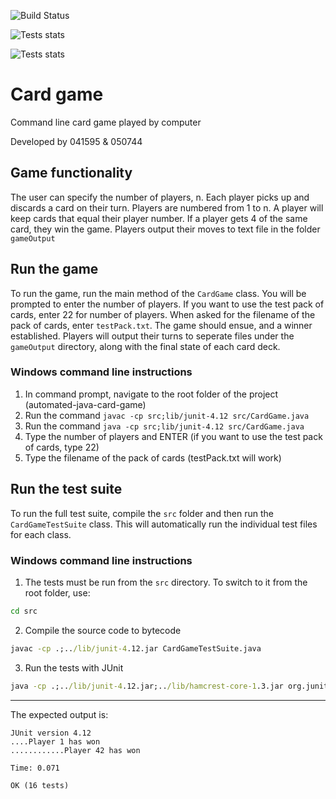 ![Build Status](https://travis-ci.com/mrbrianevans/automated-java-card-game.svg?branch=master)

![Tests stats](https://img.shields.io/badge/tests-tests%20failed%3A%200%2C%20passed%3A%2016-success)

![Tests stats](https://img.shields.io/badge/code%20coverage-88%25%20of%20lines-brightgreen)
# Card game
Command line card game played by computer

Developed by 041595 & 050744


## Game functionality
The user can specify the number of players, n.
Each player picks up and discards a card on their turn. 
Players are numbered from 1 to n. 
A player will keep cards that equal their player number. 
If a player gets 4 of the same card, they win the game. 
Players output their moves to text file in the folder `gameOutput`

## Run the game
To run the game, run the main method of the `CardGame` class. You will be prompted to enter the number of players. If you want to use the test pack of cards, enter 22 for number of players. When asked for the filename of the pack of cards, enter `testPack.txt`. The game should ensue, and a winner established. Players will output their turns to seperate files under the `gameOutput` directory, along with the final state of each card deck.

### Windows command line instructions
1. In command prompt, navigate to the root folder of the project (automated-java-card-game)
2. Run the command `javac -cp src;lib/junit-4.12 src/CardGame.java`
3. Run the command `java -cp src;lib/junit-4.12 src/CardGame.java`
4. Type the number of players and ENTER (if you want to use the test pack of cards, type 22)
5. Type the filename of the pack of cards (testPack.txt will work)

## Run the test suite
To run the full test suite, compile the `src` folder and then run the `CardGameTestSuite` class. This will automatically run the individual test files for each class.

### Windows command line instructions
1. The tests must be run from the `src` directory. To switch to it from the root folder, use:
```cmd
cd src
```
2. Compile the source code to bytecode
```cmd
javac -cp .;../lib/junit-4.12.jar CardGameTestSuite.java
```
3. Run the tests with JUnit
```cmd
java -cp .;../lib/junit-4.12.jar;../lib/hamcrest-core-1.3.jar org.junit.runner.JUnitCore CardGameTestSuite
```
---
The expected output is:
```
JUnit version 4.12
....Player 1 has won
............Player 42 has won

Time: 0.071

OK (16 tests)
```
